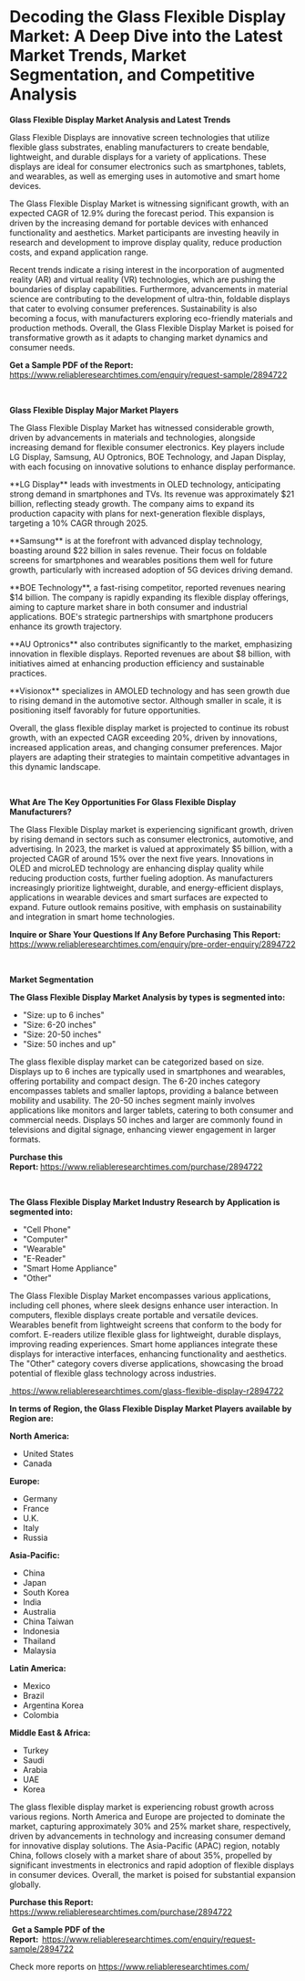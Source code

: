 <p><h1>Decoding the Glass Flexible Display Market: A Deep Dive into the Latest Market Trends, Market Segmentation, and Competitive Analysis</h1></p><p><strong>Glass Flexible Display Market Analysis and Latest Trends</strong></p>
<p><p>Glass Flexible Displays are innovative screen technologies that utilize flexible glass substrates, enabling manufacturers to create bendable, lightweight, and durable displays for a variety of applications. These displays are ideal for consumer electronics such as smartphones, tablets, and wearables, as well as emerging uses in automotive and smart home devices. </p><p>The Glass Flexible Display Market is witnessing significant growth, with an expected CAGR of 12.9% during the forecast period. This expansion is driven by the increasing demand for portable devices with enhanced functionality and aesthetics. Market participants are investing heavily in research and development to improve display quality, reduce production costs, and expand application range.</p><p>Recent trends indicate a rising interest in the incorporation of augmented reality (AR) and virtual reality (VR) technologies, which are pushing the boundaries of display capabilities. Furthermore, advancements in material science are contributing to the development of ultra-thin, foldable displays that cater to evolving consumer preferences. Sustainability is also becoming a focus, with manufacturers exploring eco-friendly materials and production methods. Overall, the Glass Flexible Display Market is poised for transformative growth as it adapts to changing market dynamics and consumer needs.</p></p>
<p><strong>Get a Sample PDF of the Report:&nbsp;</strong> <a href="https://www.reliableresearchtimes.com/enquiry/request-sample/2894722?utm_campaign=2931&utm_medium=2&utm_source=Github&utm_content=ia&utm_term=15032025&utm_id=glass-flexible-display">https://www.reliableresearchtimes.com/enquiry/request-sample/2894722</a></p>
<p>&nbsp;</p>
<p><strong>Glass Flexible Display Major Market Players</strong></p>
<p><p>The Glass Flexible Display Market has witnessed considerable growth, driven by advancements in materials and technologies, alongside increasing demand for flexible consumer electronics. Key players include LG Display, Samsung, AU Optronics, BOE Technology, and Japan Display, with each focusing on innovative solutions to enhance display performance.</p><p>**LG Display** leads with investments in OLED technology, anticipating strong demand in smartphones and TVs. Its revenue was approximately $21 billion, reflecting steady growth. The company aims to expand its production capacity with plans for next-generation flexible displays, targeting a 10% CAGR through 2025.</p><p>**Samsung** is at the forefront with advanced display technology, boasting around $22 billion in sales revenue. Their focus on foldable screens for smartphones and wearables positions them well for future growth, particularly with increased adoption of 5G devices driving demand.</p><p>**BOE Technology**, a fast-rising competitor, reported revenues nearing $14 billion. The company is rapidly expanding its flexible display offerings, aiming to capture market share in both consumer and industrial applications. BOE's strategic partnerships with smartphone producers enhance its growth trajectory.</p><p>**AU Optronics** also contributes significantly to the market, emphasizing innovation in flexible displays. Reported revenues are about $8 billion, with initiatives aimed at enhancing production efficiency and sustainable practices.</p><p>**Visionox** specializes in AMOLED technology and has seen growth due to rising demand in the automotive sector. Although smaller in scale, it is positioning itself favorably for future opportunities.</p><p>Overall, the glass flexible display market is projected to continue its robust growth, with an expected CAGR exceeding 20%, driven by innovations, increased application areas, and changing consumer preferences. Major players are adapting their strategies to maintain competitive advantages in this dynamic landscape.</p></p>
<p>&nbsp;</p>
<p><strong>What Are The Key Opportunities For Glass Flexible Display Manufacturers?</strong></p>
<p><p>The Glass Flexible Display market is experiencing significant growth, driven by rising demand in sectors such as consumer electronics, automotive, and advertising. In 2023, the market is valued at approximately $5 billion, with a projected CAGR of around 15% over the next five years. Innovations in OLED and microLED technology are enhancing display quality while reducing production costs, further fueling adoption. As manufacturers increasingly prioritize lightweight, durable, and energy-efficient displays, applications in wearable devices and smart surfaces are expected to expand. Future outlook remains positive, with emphasis on sustainability and integration in smart home technologies.</p></p>
<p><strong>Inquire or Share Your Questions If Any Before Purchasing This Report:</strong> <a href="https://www.reliableresearchtimes.com/enquiry/pre-order-enquiry/2894722?utm_campaign=2931&utm_medium=2&utm_source=Github&utm_content=ia&utm_term=15032025&utm_id=glass-flexible-display">https://www.reliableresearchtimes.com/enquiry/pre-order-enquiry/2894722</a></p>
<p>&nbsp;</p>
<p><strong>Market Segmentation</strong></p>
<p><strong>The Glass Flexible Display Market Analysis by types is segmented into:</strong></p>
<p><ul><li>"Size: up to 6 inches"</li><li>"Size: 6-20 inches"</li><li>"Size: 20-50 inches"</li><li>"Size: 50 inches and up"</li></ul></p>
<p><p>The glass flexible display market can be categorized based on size. Displays up to 6 inches are typically used in smartphones and wearables, offering portability and compact design. The 6-20 inches category encompasses tablets and smaller laptops, providing a balance between mobility and usability. The 20-50 inches segment mainly involves applications like monitors and larger tablets, catering to both consumer and commercial needs. Displays 50 inches and larger are commonly found in televisions and digital signage, enhancing viewer engagement in larger formats.</p></p>
<p><strong>Purchase this Report:&nbsp;</strong><a href="https://www.reliableresearchtimes.com/purchase/2894722?utm_campaign=2931&utm_medium=2&utm_source=Github&utm_content=ia&utm_term=15032025&utm_id=glass-flexible-display">https://www.reliableresearchtimes.com/purchase/2894722</a></p>
<p>&nbsp;</p>
<p><strong>The Glass Flexible Display Market Industry Research by Application is segmented into:</strong></p>
<p><ul><li>"Cell Phone"</li><li>"Computer"</li><li>"Wearable"</li><li>"E-Reader"</li><li>"Smart Home Appliance"</li><li>"Other"</li></ul></p>
<p><p>The Glass Flexible Display Market encompasses various applications, including cell phones, where sleek designs enhance user interaction. In computers, flexible displays create portable and versatile devices. Wearables benefit from lightweight screens that conform to the body for comfort. E-readers utilize flexible glass for lightweight, durable displays, improving reading experiences. Smart home appliances integrate these displays for interactive interfaces, enhancing functionality and aesthetics. The "Other" category covers diverse applications, showcasing the broad potential of flexible glass technology across industries.</p></p>
<p><a href="https://www.reliableresearchtimes.com/glass-flexible-display-r2894722?utm_campaign=2931&utm_medium=2&utm_source=Github&utm_content=ia&utm_term=15032025&utm_id=glass-flexible-display">&nbsp;https://www.reliableresearchtimes.com/glass-flexible-display-r2894722</a></p>
<p><strong>In terms of Region, the Glass Flexible Display Market Players available by Region are:</strong></p>
<p>
    <p> <strong> North America: </strong>
        <ul>
            <li>United States</li>
            <li>Canada</li>
        </ul>
        </p> 
    <p> <strong> Europe: </strong>
        <ul>
            <li>Germany</li>
            <li>France</li>
            <li>U.K.</li>
            <li>Italy</li>
            <li>Russia</li>
        </ul>
        </p> 
    <p> <strong> Asia-Pacific: </strong>
        <ul>
            <li>China</li>
            <li>Japan</li>
            <li>South Korea</li>
            <li>India</li>
            <li>Australia</li>
            <li>China Taiwan</li>
            <li>Indonesia</li>
            <li>Thailand</li>
            <li>Malaysia</li>
        </ul>
        </p> 
    <p> <strong> Latin America: </strong>
        <ul>
            <li>Mexico</li>
            <li>Brazil</li>
            <li>Argentina Korea</li>
            <li>Colombia</li>
        </ul>
        </p> 
    <p> <strong> Middle East & Africa: </strong>
        <ul>
            <li>Turkey</li>
            <li>Saudi</li>
            <li>Arabia</li>
            <li>UAE</li>
            <li>Korea</li>
        </ul>
    </p>
    </p>
<p><p>The glass flexible display market is experiencing robust growth across various regions. North America and Europe are projected to dominate the market, capturing approximately 30% and 25% market share, respectively, driven by advancements in technology and increasing consumer demand for innovative display solutions. The Asia-Pacific (APAC) region, notably China, follows closely with a market share of about 35%, propelled by significant investments in electronics and rapid adoption of flexible displays in consumer devices. Overall, the market is poised for substantial expansion globally.</p></p>
<p><strong>Purchase this Report: </strong><a href="https://www.reliableresearchtimes.com/purchase/2894722?utm_campaign=2931&utm_medium=2&utm_source=Github&utm_content=ia&utm_term=15032025&utm_id=glass-flexible-display">https://www.reliableresearchtimes.com/purchase/2894722</a></p>
<p>&nbsp;<strong>Get a Sample PDF of the Report:&nbsp;&nbsp;</strong><a href="https://www.reliableresearchtimes.com/enquiry/request-sample/2894722?utm_campaign=2931&utm_medium=2&utm_source=Github&utm_content=ia&utm_term=15032025&utm_id=glass-flexible-display">https://www.reliableresearchtimes.com/enquiry/request-sample/2894722</a></p>
<p><strong></strong></p>
<p>Check more reports on <a href="https://www.reliableresearchtimes.com/?utm_campaign=2931&utm_medium=2&utm_source=Github&utm_content=ia&utm_term=15032025&utm_id=glass-flexible-display">https://www.reliableresearchtimes.com/</a></p>